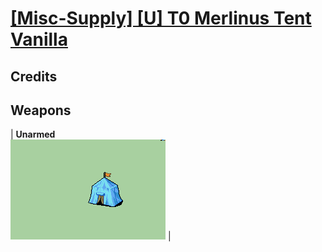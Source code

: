 # [\[Misc-Supply\] \[U\] T0 Merlinus Tent Vanilla](./)
## Credits



## Weapons

| <b>Unarmed</b><br/><img alt="Unarmed animation" src="./8.%20Unarmed/Unarmed.gif"/> |
